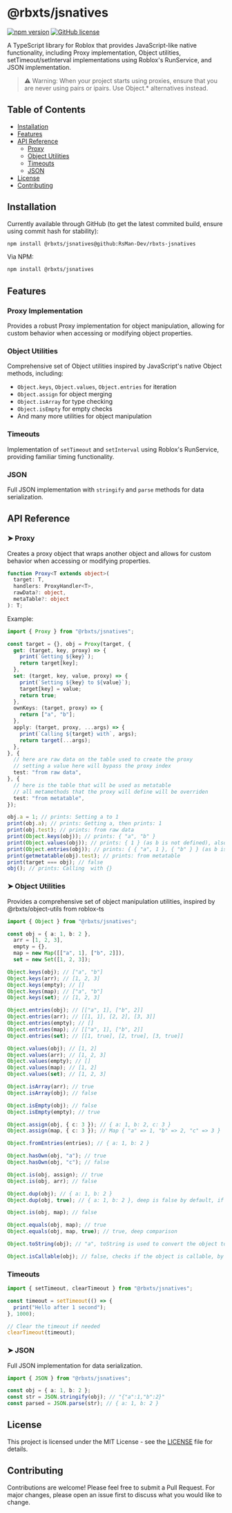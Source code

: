 # @rbxts/jsnatives

[![npm version](https://img.shields.io/npm/v/@rbxts/jsnatives)](https://www.npmjs.com/package/@rbxts/jsnatives)
[![GitHub license](https://img.shields.io/github/license/RsMan-Dev/rbxts-jsnatives)](https://github.com/RsMan-Dev/rbxts-jsnatives/blob/main/LICENSE)

A TypeScript library for Roblox that provides JavaScript-like native functionality, including Proxy implementation, Object utilities, setTimeout/setInterval implementations using Roblox's RunService, and JSON implementation.

> ⚠️ Warning: When your project starts using proxies, ensure that you are never using pairs or ipairs. Use Object.* alternatives instead.

## Table of Contents

- [Installation](#installation)
- [Features](#features)
- [API Reference](#api-reference)
  - [Proxy](#➤-proxy)
  - [Object Utilities](#➤-object-utilities)
  - [Timeouts](#➤-timeouts)
  - [JSON](#➤-json)
- [License](#license)
- [Contributing](#contributing)

## Installation

Currently available through GitHub (to get the latest commited build, ensure using commit hash for stability):

```bash
npm install @rbxts/jsnatives@github:RsMan-Dev/rbxts-jsnatives
```

Via NPM:

```bash
npm install @rbxts/jsnatives
```

## Features

### Proxy Implementation
Provides a robust Proxy implementation for object manipulation, allowing for custom behavior when accessing or modifying object properties.

### Object Utilities
Comprehensive set of Object utilities inspired by JavaScript's native Object methods, including:
- `Object.keys`, `Object.values`, `Object.entries` for iteration
- `Object.assign` for object merging
- `Object.isArray` for type checking
- `Object.isEmpty` for empty checks
- And many more utilities for object manipulation

### Timeouts
Implementation of `setTimeout` and `setInterval` using Roblox's RunService, providing familiar timing functionality.

### JSON
Full JSON implementation with `stringify` and `parse` methods for data serialization.

## API Reference

### ➤ Proxy

Creates a proxy object that wraps another object and allows for custom behavior when accessing or modifying properties.

```typescript
function Proxy<T extends object>(
  target: T,
  handlers: ProxyHandler<T>,
  rawData?: object,
  metaTable?: object
): T;
```

Example:
```typescript
import { Proxy } from "@rbxts/jsnatives";

const target = {}, obj = Proxy(target, {
  get: (target, key, proxy) => {
    print(`Getting ${key}`);
    return target[key];
  },
  set: (target, key, value, proxy) => {
    print(`Setting ${key} to ${value}`);
    target[key] = value;
    return true;
  },
  ownKeys: (target, proxy) => {
    return ["a", "b"];
  },
  apply: (target, proxy, ...args) => {
    print(`Calling ${target} with`, args);
    return target(...args);
  },
}, {
  // here are raw data on the table used to create the proxy
  // setting a value here will bypass the proxy index
  test: "from raw data",
}, {
  // here is the table that will be used as metatable
  // all metamethods that the proxy will define will be overriden
  test: "from metatable",
});

obj.a = 1; // prints: Setting a to 1
print(obj.a); // prints: Getting a, then prints: 1
print(obj.test); // prints: from raw data
print(Object.keys(obj)); // prints: { "a", "b" }
print(Object.values(obj)); // prints: { 1 } (as b is not defined), also prints Getting a, Getting b
print(Object.entries(obj)); // prints: { { "a", 1 }, { "b" } } (as b is not defined), also prints Getting a, Getting b
print(getmetatable(obj).test); // prints: from metatable
print(target === obj); // false
obj(); // prints: Calling  with {}
```

### ➤ Object Utilities

Provides a comprehensive set of object manipulation utilities, inspired by @rbxts/object-utils from roblox-ts

```typescript
import { Object } from "@rbxts/jsnatives";

const obj = { a: 1, b: 2 }, 
  arr = [1, 2, 3], 
  empty = {},
  map = new Map([["a", 1], ["b", 2]]), 
  set = new Set([1, 2, 3]);

Object.keys(obj); // ["a", "b"]
Object.keys(arr); // [1, 2, 3]
Object.keys(empty); // []
Object.keys(map); // ["a", "b"]
Object.keys(set); // [1, 2, 3]

Object.entries(obj); // [["a", 1], ["b", 2]]
Object.entries(arr); // [[1, 1], [2, 2], [3, 3]]
Object.entries(empty); // []
Object.entries(map); // [["a", 1], ["b", 2]]
Object.entries(set); // [[1, true], [2, true], [3, true]]

Object.values(obj); // [1, 2]
Object.values(arr); // [1, 2, 3]
Object.values(empty); // []
Object.values(map); // [1, 2]
Object.values(set); // [1, 2, 3]

Object.isArray(arr); // true
Object.isArray(obj); // false

Object.isEmpty(obj); // false
Object.isEmpty(empty); // true

Object.assign(obj, { c: 3 }); // { a: 1, b: 2, c: 3 }
Object.assign(map, { c: 3 }); // Map { "a" => 1, "b" => 2, "c" => 3 }

Object.fromEntries(entries); // { a: 1, b: 2 }

Object.hasOwn(obj, "a"); // true
Object.hasOwn(obj, "c"); // false

Object.is(obj, assign); // true
Object.is(obj, arr); // false

Object.dup(obj); // { a: 1, b: 2 }
Object.dup(obj, true); // { a: 1, b: 2 }, deep is false by default, if false, nested object keeps the same reference

Object.is(obj, map); // false

Object.equals(obj, map); // true
Object.equals(obj, map, true); // true, deep comparison

Object.toString(obj); // "a", toString is used to convert the object to a string as json string

Object.isCallable(obj); // false, checks if the object is callable, by checking if type is function or meta has __call metamethod
```

### Timeouts

```typescript
import { setTimeout, clearTimeout } from "@rbxts/jsnatives";

const timeout = setTimeout(() => {
  print("Hello after 1 second");
}, 1000);

// Clear the timeout if needed
clearTimeout(timeout);
```

### ➤ JSON

Full JSON implementation for data serialization.

```typescript
import { JSON } from "@rbxts/jsnatives";

const obj = { a: 1, b: 2 };
const str = JSON.stringify(obj); // "{"a":1,"b":2}"
const parsed = JSON.parse(str); // { a: 1, b: 2 }
```

## License

This project is licensed under the MIT License - see the [LICENSE](LICENSE) file for details.

## Contributing

Contributions are welcome! Please feel free to submit a Pull Request. For major changes, please open an issue first to discuss what you would like to change.
